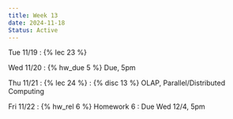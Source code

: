 ```yaml
---
title: Week 13
date: 2024-11-18
Status: Active
---
```


Tue 11/19
: {% lec 23 %}

Wed 11/20
: {% hw_due 5 %} Due, 5pm

Thu 11/21
: {% lec 24 %}
: {% disc 13 %} OLAP, Parallel/Distributed Computing

Fri 11/22
: {% hw_rel 6 %} Homework 6
  : Due Wed 12/4, 5pm
